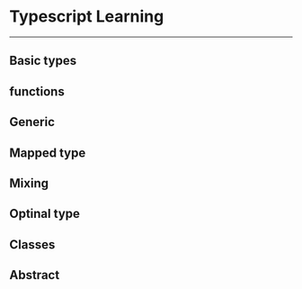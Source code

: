 # Typescript Learning 
---

## Basic types
## functions
## Generic
## Mapped type
## Mixing
## Optinal type
## Classes
## Abstract
